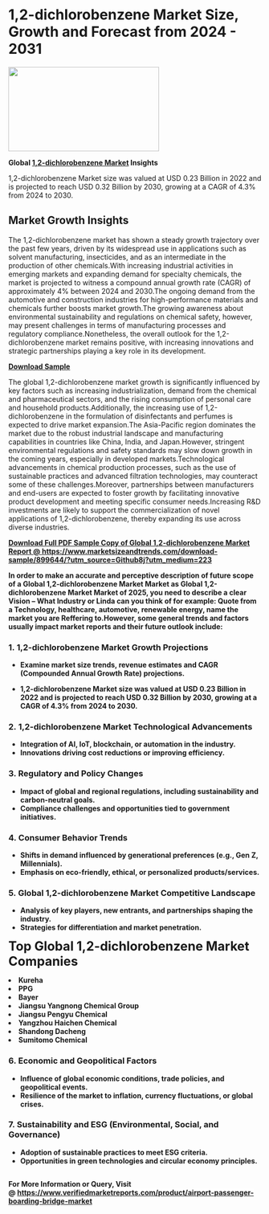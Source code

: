 <H1>1,2-dichlorobenzene Market Size, Growth and Forecast from 2024 - 2031</H1><img class="aligncenter size-medium wp-image-584254" src="https://thirdeyenews.in/wp-content/uploads/2024/09/Global-Market-Research-300x168.jpeg" alt="" width="300" height="168" /><p><strong>Global&nbsp;<a href="https://www.marketsizeandtrends.com/download-sample/899644/?utm_source=Github8j?utm_medium=223">1,2-dichlorobenzene Market</a> Insights</strong></p><p>1,2-dichlorobenzene Market size was valued at USD 0.23 Billion in 2022 and is projected to reach USD 0.32 Billion by 2030, growing at a CAGR of 4.3% from 2024 to 2030.</p><p><h2>Market Growth Insights</h2> <p>The 1,2-dichlorobenzene market has shown a steady growth trajectory over the past few years, driven by its widespread use in applications such as solvent manufacturing, insecticides, and as an intermediate in the production of other chemicals.With increasing industrial activities in emerging markets and expanding demand for specialty chemicals, the market is projected to witness a compound annual growth rate (CAGR) of approximately 4% between 2024 and 2030.The ongoing demand from the automotive and construction industries for high-performance materials and chemicals further boosts market growth.The growing awareness about environmental sustainability and regulations on chemical safety, however, may present challenges in terms of manufacturing processes and regulatory compliance.Nonetheless, the overall outlook for the 1,2-dichlorobenzene market remains positive, with increasing innovations and strategic partnerships playing a key role in its development.</p> <p><strong><a href="#">Download Sample</a></strong></p> <p>The global 1,2-dichlorobenzene market growth is significantly influenced by key factors such as increasing industrialization, demand from the chemical and pharmaceutical sectors, and the rising consumption of personal care and household products.Additionally, the increasing use of 1,2-dichlorobenzene in the formulation of disinfectants and perfumes is expected to drive market expansion.The Asia-Pacific region dominates the market due to the robust industrial landscape and manufacturing capabilities in countries like China, India, and Japan.However, stringent environmental regulations and safety standards may slow down growth in the coming years, especially in developed markets.Technological advancements in chemical production processes, such as the use of sustainable practices and advanced filtration technologies, may counteract some of these challenges.Moreover, partnerships between manufacturers and end-users are expected to foster growth by facilitating innovative product development and meeting specific consumer needs.Increasing R&D investments are likely to support the commercialization of novel applications of 1,2-dichlorobenzene, thereby expanding its use across diverse industries.</p> <p><strong><a href="#"></p><p><span class=""><strong>Download Full PDF Sample Copy of Global 1,2-dichlorobenzene Market Report</strong> @ <a href="https://www.marketsizeandtrends.com/download-sample/899644/?utm_source=Github8j?utm_medium=223" target="_blank">https://www.marketsizeandtrends.com/download-sample/899644/?utm_source=Github8j?utm_medium=223</a></span></p><p>In order to make an accurate and perceptive description of future scope of a Global&nbsp;1,2-dichlorobenzene Market Market as Global&nbsp;1,2-dichlorobenzene Market Market of 2025, you need to describe a clear Vision &ndash; What Industry or Linda can you think of for example: Quote from a Technology, healthcare, automotive, renewable energy, name the market you are Reffering to.However, some general trends and factors usually impact market reports and their future outlook include:</p><h3>1.&nbsp;<strong>1,2-dichlorobenzene Market Growth Projections</strong></h3><ul><li>Examine market size trends, revenue estimates and CAGR (Compounded Annual Growth Rate) projections.</li><li><p>1,2-dichlorobenzene Market size was valued at USD 0.23 Billion in 2022 and is projected to reach USD 0.32 Billion by 2030, growing at a CAGR of 4.3% from 2024 to 2030.</p></li></ul><h3>2.&nbsp;<strong>1,2-dichlorobenzene Market Technological Advancements</strong></h3><ul><li>Integration of AI, IoT, blockchain, or automation in the industry.</li><li>Innovations driving cost reductions or improving efficiency.</li></ul><h3>3.&nbsp;<strong>Regulatory and Policy Changes</strong></h3><ul><li>Impact of global and regional regulations, including sustainability and carbon-neutral goals.</li><li>Compliance challenges and opportunities tied to government initiatives.</li></ul><h3>4.&nbsp;<strong>Consumer Behavior Trends</strong></h3><ul><li>Shifts in demand influenced by generational preferences (e.g., Gen Z, Millennials).</li><li>Emphasis on eco-friendly, ethical, or personalized products/services.</li></ul><h3>5.&nbsp;<strong>Global 1,2-dichlorobenzene Market Competitive Landscape</strong></h3><ul><li>Analysis of key players, new entrants, and partnerships shaping the industry.</li><li>Strategies for differentiation and market penetration.</li></ul><p data-pm-slice="1 1 []"><span style="color: inherit; font-family: inherit; font-size: 25px;">Top Global 1,2-dichlorobenzene Market Companies</span></p><div class="" data-test-id=""><p><li>Kureha</li><li> PPG</li><li> Bayer</li><li> Jiangsu Yangnong Chemical Group</li><li> Jiangsu Pengyu Chemical</li><li> Yangzhou Haichen Chemical</li><li> Shandong Dacheng</li><li> Sumitomo Chemical</li></p></div><h3>6.&nbsp;<strong>Economic and Geopolitical Factors</strong></h3><ul><li>Influence of global economic conditions, trade policies, and geopolitical events.</li><li>Resilience of the market to inflation, currency fluctuations, or global crises.</li></ul><h3>7.&nbsp;<strong>Sustainability and ESG (Environmental, Social, and Governance)</strong></h3><ul><li>Adoption of sustainable practices to meet ESG criteria.</li><li>Opportunities in green technologies and circular economy principles.</li></ul><h2><strong style="font-size: 14px;">For More Information or Query, Visit @&nbsp;</strong><a style="background-color: #ffffff; font-size: 14px;" href="https://www.marketsizeandtrends.com/report/12-dichlorobenzene-market/" target="_blank">https://www.verifiedmarketreports.com/product/airport-passenger-boarding-bridge-market</a></h2>